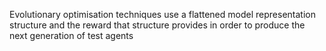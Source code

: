 Evolutionary optimisation techniques use a flattened model representation structure
and the reward that structure provides in order to produce the next generation of test agents